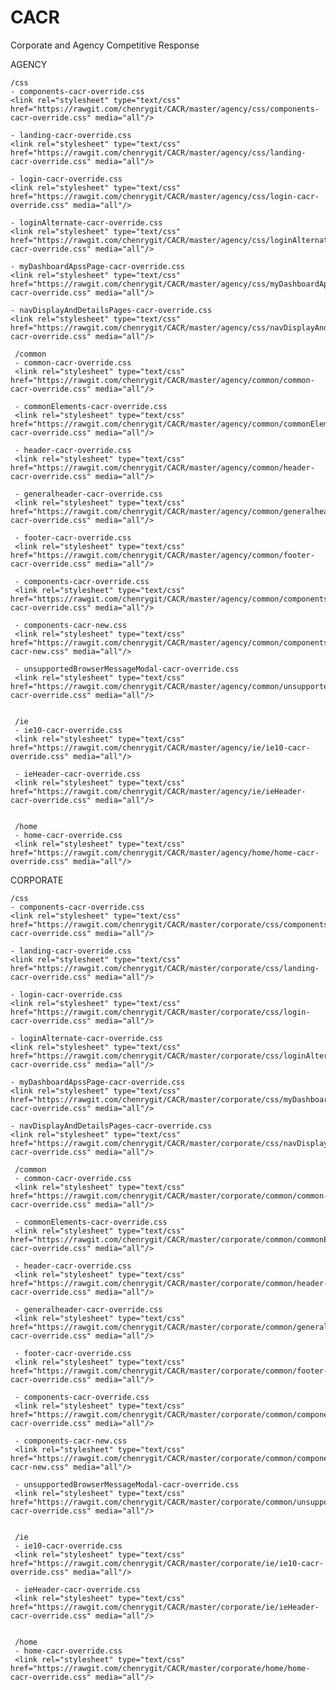 # CACR
Corporate and Agency Competitive Response

AGENCY

    /css
    - components-cacr-override.css
    <link rel="stylesheet" type="text/css" href="https://rawgit.com/chenrygit/CACR/master/agency/css/components-cacr-override.css" media="all"/>

    - landing-cacr-override.css
    <link rel="stylesheet" type="text/css" href="https://rawgit.com/chenrygit/CACR/master/agency/css/landing-cacr-override.css" media="all"/>

    - login-cacr-override.css
    <link rel="stylesheet" type="text/css" href="https://rawgit.com/chenrygit/CACR/master/agency/css/login-cacr-override.css" media="all"/>

    - loginAlternate-cacr-override.css
    <link rel="stylesheet" type="text/css" href="https://rawgit.com/chenrygit/CACR/master/agency/css/loginAlternate-cacr-override.css" media="all"/>

    - myDashboardApssPage-cacr-override.css
    <link rel="stylesheet" type="text/css" href="https://rawgit.com/chenrygit/CACR/master/agency/css/myDashboardApssPage-cacr-override.css" media="all"/>

    - navDisplayAndDetailsPages-cacr-override.css
    <link rel="stylesheet" type="text/css" href="https://rawgit.com/chenrygit/CACR/master/agency/css/navDisplayAndDetailsPages-cacr-override.css" media="all"/>

     /common
     - common-cacr-override.css
     <link rel="stylesheet" type="text/css" href="https://rawgit.com/chenrygit/CACR/master/agency/common/common-cacr-override.css" media="all"/>

     - commonElements-cacr-override.css
     <link rel="stylesheet" type="text/css" href="https://rawgit.com/chenrygit/CACR/master/agency/common/commonElements-cacr-override.css" media="all"/>

     - header-cacr-override.css
     <link rel="stylesheet" type="text/css" href="https://rawgit.com/chenrygit/CACR/master/agency/common/header-cacr-override.css" media="all"/>

     - generalheader-cacr-override.css
     <link rel="stylesheet" type="text/css" href="https://rawgit.com/chenrygit/CACR/master/agency/common/generalheader-cacr-override.css" media="all"/>

     - footer-cacr-override.css
     <link rel="stylesheet" type="text/css" href="https://rawgit.com/chenrygit/CACR/master/agency/common/footer-cacr-override.css" media="all"/>

     - components-cacr-override.css
     <link rel="stylesheet" type="text/css" href="https://rawgit.com/chenrygit/CACR/master/agency/common/components-cacr-override.css" media="all"/>

     - components-cacr-new.css
     <link rel="stylesheet" type="text/css" href="https://rawgit.com/chenrygit/CACR/master/agency/common/components-cacr-new.css" media="all"/>

     - unsupportedBrowserMessageModal-cacr-override.css
     <link rel="stylesheet" type="text/css" href="https://rawgit.com/chenrygit/CACR/master/agency/common/unsupportedBrowserMessageModal-cacr-override.css" media="all"/>


     /ie
     - ie10-cacr-override.css
     <link rel="stylesheet" type="text/css" href="https://rawgit.com/chenrygit/CACR/master/agency/ie/ie10-cacr-override.css" media="all"/>

     - ieHeader-cacr-override.css
     <link rel="stylesheet" type="text/css" href="https://rawgit.com/chenrygit/CACR/master/agency/ie/ieHeader-cacr-override.css" media="all"/>


     /home
     - home-cacr-override.css
     <link rel="stylesheet" type="text/css" href="https://rawgit.com/chenrygit/CACR/master/agency/home/home-cacr-override.css" media="all"/>


CORPORATE

    /css
    - components-cacr-override.css
    <link rel="stylesheet" type="text/css" href="https://rawgit.com/chenrygit/CACR/master/corporate/css/components-cacr-override.css" media="all"/>

    - landing-cacr-override.css
    <link rel="stylesheet" type="text/css" href="https://rawgit.com/chenrygit/CACR/master/corporate/css/landing-cacr-override.css" media="all"/>

    - login-cacr-override.css
    <link rel="stylesheet" type="text/css" href="https://rawgit.com/chenrygit/CACR/master/corporate/css/login-cacr-override.css" media="all"/>

    - loginAlternate-cacr-override.css
    <link rel="stylesheet" type="text/css" href="https://rawgit.com/chenrygit/CACR/master/corporate/css/loginAlternate-cacr-override.css" media="all"/>

    - myDashboardApssPage-cacr-override.css
    <link rel="stylesheet" type="text/css" href="https://rawgit.com/chenrygit/CACR/master/corporate/css/myDashboardApssPage-cacr-override.css" media="all"/>

    - navDisplayAndDetailsPages-cacr-override.css
    <link rel="stylesheet" type="text/css" href="https://rawgit.com/chenrygit/CACR/master/corporate/css/navDisplayAndDetailsPages-cacr-override.css" media="all"/>

     /common
     - common-cacr-override.css
     <link rel="stylesheet" type="text/css" href="https://rawgit.com/chenrygit/CACR/master/corporate/common/common-cacr-override.css" media="all"/>

     - commonElements-cacr-override.css
     <link rel="stylesheet" type="text/css" href="https://rawgit.com/chenrygit/CACR/master/corporate/common/commonElements-cacr-override.css" media="all"/>

     - header-cacr-override.css
     <link rel="stylesheet" type="text/css" href="https://rawgit.com/chenrygit/CACR/master/corporate/common/header-cacr-override.css" media="all"/>

     - generalheader-cacr-override.css
     <link rel="stylesheet" type="text/css" href="https://rawgit.com/chenrygit/CACR/master/corporate/common/generalheader-cacr-override.css" media="all"/>

     - footer-cacr-override.css
     <link rel="stylesheet" type="text/css" href="https://rawgit.com/chenrygit/CACR/master/corporate/common/footer-cacr-override.css" media="all"/>

     - components-cacr-override.css
     <link rel="stylesheet" type="text/css" href="https://rawgit.com/chenrygit/CACR/master/corporate/common/components-cacr-override.css" media="all"/>

     - components-cacr-new.css
     <link rel="stylesheet" type="text/css" href="https://rawgit.com/chenrygit/CACR/master/corporate/common/components-cacr-new.css" media="all"/>

     - unsupportedBrowserMessageModal-cacr-override.css
     <link rel="stylesheet" type="text/css" href="https://rawgit.com/chenrygit/CACR/master/corporate/common/unsupportedBrowserMessageModal-cacr-override.css" media="all"/>


     /ie
     - ie10-cacr-override.css
     <link rel="stylesheet" type="text/css" href="https://rawgit.com/chenrygit/CACR/master/corporate/ie/ie10-cacr-override.css" media="all"/>

     - ieHeader-cacr-override.css
     <link rel="stylesheet" type="text/css" href="https://rawgit.com/chenrygit/CACR/master/corporate/ie/ieHeader-cacr-override.css" media="all"/>


     /home
     - home-cacr-override.css
     <link rel="stylesheet" type="text/css" href="https://rawgit.com/chenrygit/CACR/master/corporate/home/home-cacr-override.css" media="all"/>

